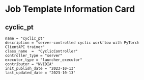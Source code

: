 # Job Template Information Card

## cyclic_pt
    name = "cyclic_pt"
    description = "server-controlled cyclic workflow with PyTorch ClientAPI trainer" 
    class_name  =  "CyclicController"
    controller_type = "server"
    executor_type = "launcher_executor"
    contributor = "NVIDIA"
    init_publish_date = "2023-10-13"
    last_updated_date = "2023-10-13"

